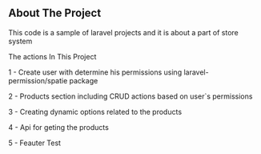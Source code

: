 
## About The Project

This code is a sample of laravel projects and it is about a part of store system

 The actions In This Project
 
1 - Create user with  determine  his permissions using laravel-permission/spatie package

2 - Products section including CRUD actions based on user`s permissions

3 - Creating dynamic options related to the products

4 - Api for geting the products

5 - Feauter Test

